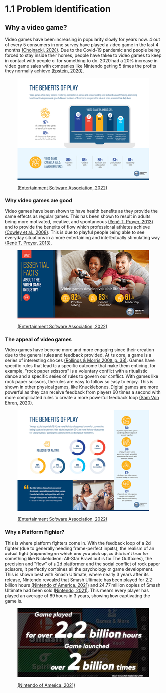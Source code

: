 # 1.1 Problem Identification

## Why a video game?

Video games have been increasing in popularity slowly for years now. 4 out of every 5 consumers in one survey have played a video game in the last 4 months [(Chojnacki, 2020)](../reference-list.md). Due to the Covid-19 pandemic and people being forced to stay inside their homes, people have taken to video games to keep in contact with people or for something to do. 2020 had a 20% increase in video game sales with companies like Nintendo getting 5 times the profits they normally achieve [(Epstein, 2020)](../reference-list.md).

<figure><img src="../.gitbook/assets/image (5).png" alt=""><figcaption><p><a href="../reference-list.md">(Entertainment Software Association, 2022)</a></p></figcaption></figure>

### Why video games are good

Video games have been shown to have health benefits as they provide the same effects as regular games. This has been shown to result in adults being more motivated, creative, and spontaneous [(René T. Proyer, 2013)](../reference-list.md) and to provide the benefits of flow which professional athletes achieve [(Cowley et al., 2008)](../reference-list.md). This is due to playful people being able to see everyday situations in a more entertaining and intellectually stimulating way [(René T. Proyer, 2013)](../reference-list.md).&#x20;

<figure><img src="../.gitbook/assets/image (1) (1) (1).png" alt=""><figcaption><p><a href="../reference-list.md">(Entertainment Software Association, 2022)</a></p></figcaption></figure>

### The appeal of video games

Video games have become more and more engaging since their creation due to the general rules and feedback provided. At its core, a game is a series of interesting choices [(Rollings & Morris 2000, p. 38)](../reference-list.md). Games have specific rules that lead to a specific outcome that make them enticing, for example, "rock paper scissors" is a voluntary conflict with a ritualistic dance and a specific series of rules to govern our conflict. With games like rock paper scissors, the rules are easy to follow so easy to enjoy. This is shown in other physical games, like Knucklebones. Digital games are more powerful as they can receive feedback from players 60 times a second with more complicated rules to create a more powerful feedback loop [(Sam Von Ehren, 2020)](../reference-list.md).&#x20;

<figure><img src="../.gitbook/assets/image (3) (1).png" alt=""><figcaption><p><a href="../reference-list.md">(Entertainment Software Association, 2022)</a></p></figcaption></figure>

### Why a Platform Fighter?

This is where platform fighters come in. With the feedback loop of a 2d fighter (due to generally needing frame-perfect inputs), the realism of an actual fight (depending on which one you pick up, as this isn't true for something like Nickelodeon: All-Star Brawl but is for The Outfoxies), the precision and "flow" of a 2d platformer and the social conflict of rock paper scissors, it perfectly combines all the psychology of game development. This is shown best with Smash Ultimate, where nearly 3 years after its release, Nintendo revealed that Smash Ultimate has been played for 2.2 billion hours [(Nintendo of America, 2021)](../reference-list.md) and 24.77 million copies of Smash Ultimate had been sold [(Nintendo, 2021)](../reference-list.md). This means every player has played an average of 89 hours in 3 years, showing how captivating the game is.

<figure><img src="../.gitbook/assets/image (4).png" alt=""><figcaption><p><a href="../reference-list.md">(Nintendo of America, 2021)</a></p></figcaption></figure>
